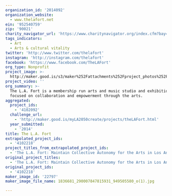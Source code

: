 ```yaml
---
organization_id: '2014092'
organization_website:
  - www.thelafort.net
ein: '952540759'
zip: '90021'
charity_navigator_url: 'https://www.charitynavigator.org/index.cfm?bay=search.profile&ein=952540759'
tags_indicators:
  - Art
  - Arts & cultural vitality
twitter: 'http://www.twitter.com/thelafort'
instagram: 'http://instagram.com/thelafort'
facebook: 'https://www.facebook.com/TheLAFort'
org_type: Nonprofit
project_image: >-
  http://maker.good.is/s3/maker%252Fattachments%252Fproject_photos%252Fimages%252F22797%252Fdisplay%252F1836681_290007847815931_949505580_o(1).jpg=c570x385
project_video: ''
org_summary: >-
  The L.A. Fort is a membership run arts and music studio and exhibition space
  focused on collaboration and empowerment through the arts.
aggregated:
  project_ids:
    - '4102092'
  challenge_url:
    - 'http://maker.good.is/myLA2050create/projects/theLAFort.html'
  year_submitted:
    - '2014'
title: The L.A. Fort
extrapolated_project_ids:
  - '4102218'
project_titles_from_extrapolated_project_ids:
  - 'The L.A. Fort: Maintain Collective Autonomy for the Arts in Los Angeles'
original_project_titles:
  - 'The L.A. Fort: Maintain Collective Autonomy for the Arts in Los Angeles'
original_project_ids:
  - '4102218'
maker_image_id: '22797'
maker_image_file_name: 1836681_290007847815931_949505580_o(1).jpg

---
```

